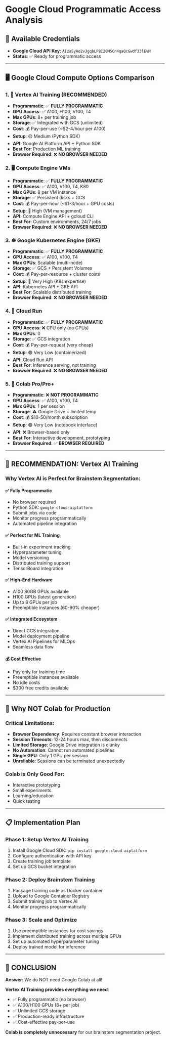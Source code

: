 # Google Cloud Programmatic Access Analysis

## 🔑 **Available Credentials**
- **Google Cloud API Key**: `AIzaSyAo2vJgqbLP8I20M5Cn4qaQcGwdf33lEvM`
- **Status**: ✅ Ready for programmatic access

---

## 🖥️ **Google Cloud Compute Options Comparison**

### 1. 🎯 **Vertex AI Training** (RECOMMENDED)
- **Programmatic**: ✅ **FULLY PROGRAMMATIC**
- **GPU Access**: ✅ A100, H100, V100, T4
- **Max GPUs**: 8+ per training job
- **Storage**: ✅ Integrated with GCS (unlimited)
- **Cost**: 💰 Pay-per-use (~$2-4/hour per A100)
- **Setup**: 🟡 Medium (Python SDK)
- **API**: Google AI Platform API + Python SDK
- **Best For**: Production ML training
- **Browser Required**: ❌ **NO BROWSER NEEDED**

### 2. 🖥️ **Compute Engine VMs**
- **Programmatic**: ✅ **FULLY PROGRAMMATIC**
- **GPU Access**: ✅ A100, V100, T4, K80
- **Max GPUs**: 8 per VM instance
- **Storage**: ✅ Persistent disks + GCS
- **Cost**: 💰 Pay-per-hour (~$1-3/hour + GPU costs)
- **Setup**: 🔴 High (VM management)
- **API**: Compute Engine API + gcloud CLI
- **Best For**: Custom environments, 24/7 jobs
- **Browser Required**: ❌ **NO BROWSER NEEDED**

### 3. ☸️ **Google Kubernetes Engine (GKE)**
- **Programmatic**: ✅ **FULLY PROGRAMMATIC**
- **GPU Access**: ✅ A100, V100, T4
- **Max GPUs**: Scalable (multi-node)
- **Storage**: ✅ GCS + Persistent Volumes
- **Cost**: 💰 Pay-per-resource + cluster costs
- **Setup**: 🔴 Very High (K8s expertise)
- **API**: Kubernetes API + GKE API
- **Best For**: Scalable distributed training
- **Browser Required**: ❌ **NO BROWSER NEEDED**

### 4. 🏃 **Cloud Run**
- **Programmatic**: ✅ **FULLY PROGRAMMATIC**
- **GPU Access**: ❌ CPU only (no GPUs)
- **Max GPUs**: 0
- **Storage**: ✅ GCS integration
- **Cost**: 💰 Pay-per-request (very cheap)
- **Setup**: 🟢 Very Low (containerized)
- **API**: Cloud Run API
- **Best For**: Inference serving, not training
- **Browser Required**: ❌ **NO BROWSER NEEDED**

### 5. 📓 **Colab Pro/Pro+**
- **Programmatic**: ❌ **NOT PROGRAMMATIC**
- **GPU Access**: ✅ A100, V100, T4
- **Max GPUs**: 1 per session
- **Storage**: ⚠️ Google Drive + limited temp
- **Cost**: 💰 $10-50/month subscription
- **Setup**: 🟢 Very Low (notebook interface)
- **API**: ❌ Browser-based only
- **Best For**: Interactive development, prototyping
- **Browser Required**: ✅ **BROWSER REQUIRED**

---

## 🎯 **RECOMMENDATION: Vertex AI Training**

### Why Vertex AI is Perfect for Brainstem Segmentation:

#### ✅ **Fully Programmatic**
- No browser required
- Python SDK: `google-cloud-aiplatform`
- Submit jobs via code
- Monitor progress programmatically
- Automated pipeline integration

#### ✅ **Perfect for ML Training**
- Built-in experiment tracking
- Hyperparameter tuning
- Model versioning
- Distributed training support
- TensorBoard integration

#### ✅ **High-End Hardware**
- A100 80GB GPUs available
- H100 GPUs (latest generation)
- Up to 8 GPUs per job
- Preemptible instances (60-90% cheaper)

#### ✅ **Integrated Ecosystem**
- Direct GCS integration
- Model deployment pipeline
- Vertex AI Pipelines for MLOps
- Seamless data flow

#### 💰 **Cost Effective**
- Pay only for training time
- Preemptible instances available
- No idle costs
- $300 free credits available

---

## 🚫 **Why NOT Colab for Production**

### Critical Limitations:
- **Browser Dependency**: Requires constant browser interaction
- **Session Timeouts**: 12-24 hours max, then disconnects
- **Limited Storage**: Google Drive integration is clunky
- **No Automation**: Cannot run automated pipelines
- **Single GPU**: Only 1 GPU per session
- **Unreliable**: Sessions can be terminated unexpectedly

### Colab is Only Good For:
- Interactive prototyping
- Small experiments
- Learning/education
- Quick testing

---

## 📋 **Implementation Plan**

### Phase 1: Setup Vertex AI Training
1. Install Google Cloud SDK: `pip install google-cloud-aiplatform`
2. Configure authentication with API key
3. Create training job template
4. Set up GCS bucket integration

### Phase 2: Deploy Brainstem Training
1. Package training code as Docker container
2. Upload to Google Container Registry
3. Submit training job to Vertex AI
4. Monitor progress programmatically

### Phase 3: Scale and Optimize
1. Use preemptible instances for cost savings
2. Implement distributed training across multiple GPUs
3. Set up automated hyperparameter tuning
4. Deploy trained model for inference

---

## 🎉 **CONCLUSION**

**Answer**: We do NOT need Google Colab at all! 

**Vertex AI Training provides everything we need**:
- ✅ Fully programmatic (no browser)
- ✅ A100/H100 GPUs (8+ per job)
- ✅ Unlimited GCS storage
- ✅ Production-ready infrastructure
- ✅ Cost-effective pay-per-use

**Colab is completely unnecessary** for our brainstem segmentation project.

